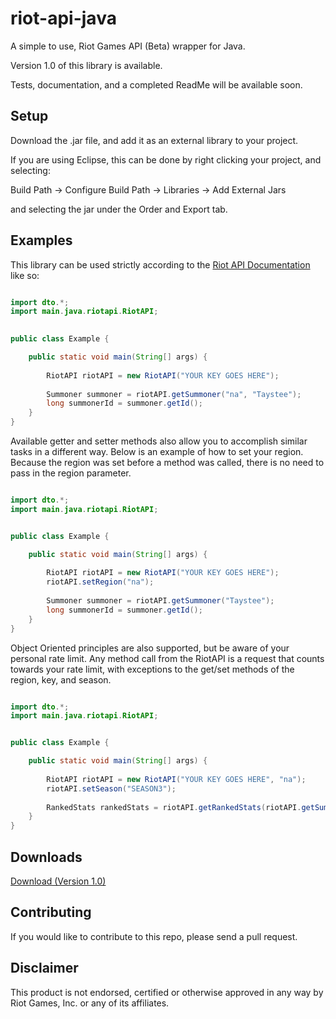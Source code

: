 riot-api-java
=============

A simple to use, Riot Games API (Beta) wrapper for Java.

Version 1.0 of this library is available.

Tests, documentation, and a completed ReadMe will be available soon.

## Setup

Download the .jar file, and add it as an external library to your project.

If you are using Eclipse, this can be done by right clicking your project, and selecting:

Build Path -> Configure Build Path -> Libraries -> Add External Jars

and selecting the jar under the Order and Export tab.

## Examples

This library can be used strictly according to the [Riot API Documentation](https://developer.riotgames.com/api/methods) like so:

```java

import dto.*;
import main.java.riotapi.RiotAPI;
	

public class Example {

	public static void main(String[] args) {
			
		RiotAPI riotAPI = new RiotAPI("YOUR KEY GOES HERE");
		
		Summoner summoner = riotAPI.getSummoner("na", "Taystee");
		long summonerId = summoner.getId();
	}
}

```


Available getter and setter methods also allow you to accomplish similar tasks in a different way.
Below is an example of how to set your region. Because the region was set before a method was called, there is no need to pass in the region parameter.


```java

import dto.*;
import main.java.riotapi.RiotAPI;


public class Example {

	public static void main(String[] args) {
		
		RiotAPI riotAPI = new RiotAPI("YOUR KEY GOES HERE");
		riotAPI.setRegion("na");
		
		Summoner summoner = riotAPI.getSummoner("Taystee");
		long summonerId = summoner.getId();
	}
}

```


Object Oriented principles are also supported, but be aware of your personal rate limit. Any method call from the RiotAPI is a request that counts towards your rate limit, with exceptions to the get/set methods of the region, key, and season.



```java

import dto.*;
import main.java.riotapi.RiotAPI;


public class Example {

	public static void main(String[] args) {
		
		RiotAPI riotAPI = new RiotAPI("YOUR KEY GOES HERE", "na");
		riotAPI.setSeason("SEASON3");
		
		RankedStats rankedStats = riotAPI.getRankedStats(riotAPI.getSummoner("Taystee").getId());
	}
}

```


## Downloads
[Download (Version 1.0)](https://www.dropbox.com/s/te7kxqqrhzsp60e/riot-api-java.jar)

## Contributing
If you would like to contribute to this repo, please send a pull request.

## Disclaimer
This product is not endorsed, certified or otherwise approved in any way by Riot Games, Inc. or any of its affiliates.
